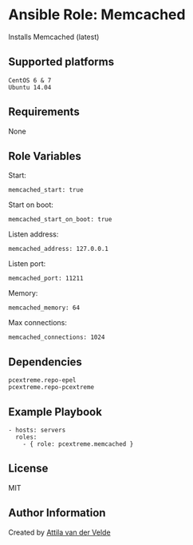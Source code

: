 # Ansible Role: Memcached

Installs Memcached (latest)

## Supported platforms

```
CentOS 6 & 7
Ubuntu 14.04
```

## Requirements

None

## Role Variables

Start:

```
memcached_start: true
```

Start on boot:

```
memcached_start_on_boot: true
```

Listen address:

```
memcached_address: 127.0.0.1
```

Listen port:

```
memcached_port: 11211
```

Memory:

```
memcached_memory: 64
```

Max connections:

```
memcached_connections: 1024
```

## Dependencies

```
pcextreme.repo-epel
pcextreme.repo-pcextreme
```

## Example Playbook

```
- hosts: servers
  roles:
    - { role: pcextreme.memcached }
```

## License

MIT

## Author Information

Created by [Attila van der Velde](https://github.com/vdvm)
